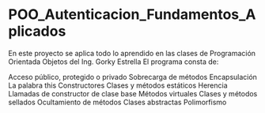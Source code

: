 # POO_Autenticacion_Fundamentos_Aplicados
En este proyecto se aplica todo lo aprendido en las clases de Programación Orientada Objetos del Ing. Gorky Estrella
El programa consta de:

Acceso público, protegido o privado
Sobrecarga de métodos
Encapsulación
La palabra this
Constructores
Clases y métodos estáticos
Herencia
Llamadas de constructor de clase base
Métodos virtuales
Clases y métodos sellados
Ocultamiento de métodos
Clases abstractas
Polimorfismo 
